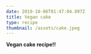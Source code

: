 ```yaml
---
date: 2019-10-06T01:47:04.897Z
title: Vegan cake
type: recipe
thumbnail: /assets/cake.jpeg
---
```

**Vegan cake recipe!!**
